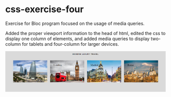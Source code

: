 # css-exercise-four
Exercise for Bloc program focused on the usage of media queries.

Added the proper viewport information to the head of html, edited the css to display one column of elements, and added media queries to display two-column for tablets and four-column for larger devices.

![](css-exercise-four.png)
